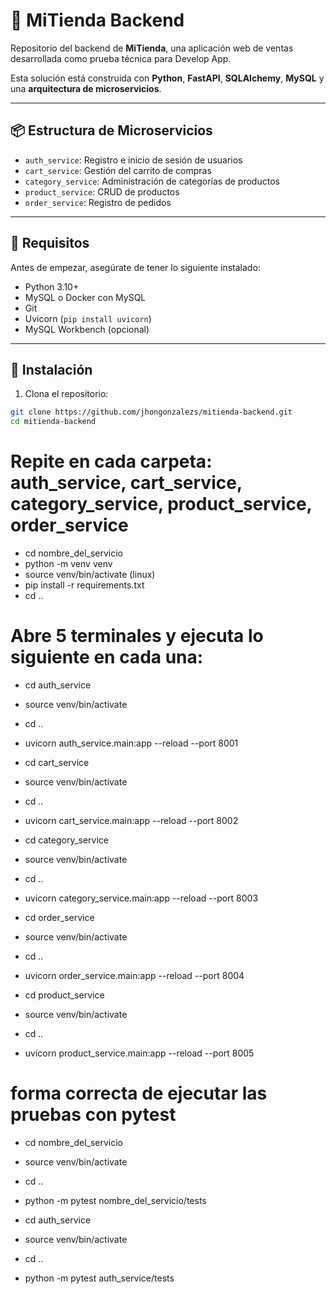 # 🛒 MiTienda Backend

Repositorio del backend de **MiTienda**, una aplicación web de ventas desarrollada como prueba técnica para Develop App.

Esta solución está construida con **Python**, **FastAPI**, **SQLAlchemy**, **MySQL** y una **arquitectura de microservicios**.

---

## 📦 Estructura de Microservicios

- `auth_service`: Registro e inicio de sesión de usuarios
- `cart_service`: Gestión del carrito de compras
- `category_service`: Administración de categorías de productos
- `product_service`: CRUD de productos
- `order_service`: Registro de pedidos

---

## 🔧 Requisitos

Antes de empezar, asegúrate de tener lo siguiente instalado:

- Python 3.10+
- MySQL o Docker con MySQL
- Git
- Uvicorn (`pip install uvicorn`)
- MySQL Workbench (opcional)

---

## 🚀 Instalación

1. Clona el repositorio:

```bash
git clone https://github.com/jhongonzalezs/mitienda-backend.git
cd mitienda-backend

```

# Repite en cada carpeta: auth_service, cart_service, category_service, product_service, order_service

- cd nombre_del_servicio
- python -m venv venv
- source venv/bin/activate (linux)
- pip install -r requirements.txt
- cd ..

# Abre 5 terminales y ejecuta lo siguiente en cada una:

- cd auth_service
- source venv/bin/activate
- cd ..
- uvicorn auth_service.main:app --reload --port 8001

- cd cart_service
- source venv/bin/activate
- cd ..
- uvicorn cart_service.main:app --reload --port 8002

- cd category_service
- source venv/bin/activate
- cd ..
- uvicorn category_service.main:app --reload --port 8003

- cd order_service
- source venv/bin/activate
- cd ..
- uvicorn order_service.main:app --reload --port 8004

- cd product_service
- source venv/bin/activate
- cd ..
- uvicorn product_service.main:app --reload --port 8005



# forma correcta de ejecutar las pruebas con pytest


- cd nombre_del_servicio
- source venv/bin/activate
- cd ..
- python -m pytest nombre_del_servicio/tests

- cd auth_service
- source venv/bin/activate
- cd ..
- python -m pytest auth_service/tests

